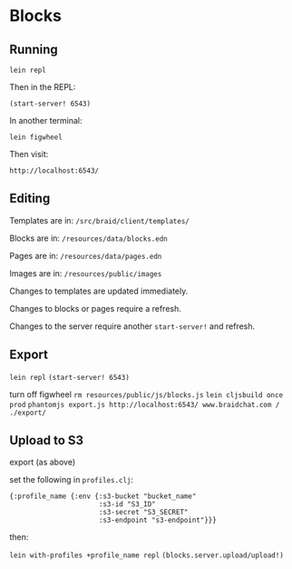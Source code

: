 # Blocks

## Running

```
lein repl
```
Then in the REPL:
```
(start-server! 6543)
```

In another terminal:
```
lein figwheel
```

Then visit:
```
http://localhost:6543/
```

## Editing

Templates are in:
`/src/braid/client/templates/`

Blocks are in:
`/resources/data/blocks.edn`

Pages are in:
`/resources/data/pages.edn`

Images are in:
`/resources/public/images`



Changes to templates are updated immediately.

Changes to blocks or pages require a refresh.

Changes to the server require another `start-server!` and refresh.


## Export

`lein repl`
`(start-server! 6543)`

turn off figwheel
`rm resources/public/js/blocks.js`
`lein cljsbuild once prod`
`phantomjs export.js http://localhost:6543/ www.braidchat.com / ./export/`


## Upload to S3

export (as above)

set the following in `profiles.clj`:

```
{:profile_name {:env {:s3-bucket "bucket_name"
                      :s3-id "S3_ID"
                      :s3-secret "S3_SECRET"
                      :s3-endpoint "s3-endpoint"}}}
```

then:

`lein with-profiles +profile_name repl`
`(blocks.server.upload/upload!)`
